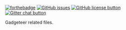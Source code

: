 [![forthebadge](https://forthebadge.com/images/badges/built-with-love.svg)](https://forthebadge.com)
[![GitHub issues](https://img.shields.io/github/issues/scout119/Gadgeteer.svg)](https://github.com/scout119/Gadgeteer/issues)
[![GitHub license button](https://img.shields.io/github/license/scout119/Gadgeteer.svg)](https://github.com/scout119/Gadgeteer/blob/master/LICENSE.md)
[![Gitter chat button](https://img.shields.io/gitter/room/scout119/Gadgeteer.svg)](https://gitter.im/scout119/Gadgeteer)

Gadgeteer related files.

